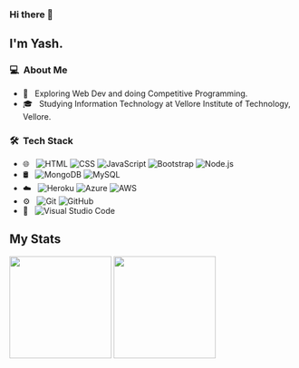### Hi there 👋

## I'm Yash.

### 💻 &nbsp;About Me 

- 🤔 &nbsp; Exploring Web Dev and doing Competitive Programming.
- 🎓 &nbsp; Studying Information Technology at Vellore Institute of Technology, Vellore.


### 🛠 &nbsp;Tech Stack

- 🌐 &nbsp;
  ![HTML](https://img.shields.io/badge/-HTML-333333?style=flat&logo=HTML5)
  ![CSS](https://img.shields.io/badge/-CSS-333333?style=flat&logo=CSS3&logoColor=1572B6)
  ![JavaScript](https://img.shields.io/badge/-JavaScript-333333?style=flat&logo=javascript)
  ![Bootstrap](https://img.shields.io/badge/-Bootstrap-333333?style=flat&logo=bootstrap&logoColor=563D7C)
  ![Node.js](https://img.shields.io/badge/-Node.js-333333?style=flat&logo=node.js)
- 🛢 &nbsp;
  ![MongoDB](https://img.shields.io/badge/-MongoDB-333333?style=flat&logo=mongodb)
  ![MySQL](https://img.shields.io/badge/-MySQL-333333?style=flat&logo=MySQL)
- :cloud: &nbsp;
  ![Heroku](https://img.shields.io/badge/-Heroku-333333?style=flat&logo=heroku)
  ![Azure](https://img.shields.io/badge/-Azure-333333?style=flat&logo=azure-devops)
  ![AWS](https://img.shields.io/badge/-AWS-333333?style=flat&logo=aws-devops)
- ⚙️ &nbsp;
  ![Git](https://img.shields.io/badge/-Git-333333?style=flat&logo=git)
  ![GitHub](https://img.shields.io/badge/-GitHub-333333?style=flat&logo=github)
- 🔧 &nbsp;
  ![Visual Studio Code](https://img.shields.io/badge/-Visual%20Studio%20Code-333333?style=flat&logo=visual-studio-code&logoColor=007ACC)

## My Stats
<p>
<img height="180em" src="https://github-readme-stats.vercel.app/api?username=singhalyash8080&show_icons=true&theme=radical" />
<img height="180em" src="https://github-readme-stats.vercel.app/api/top-langs/?username=singhalyash8080&layout=compact&theme=radical" />
</p>


